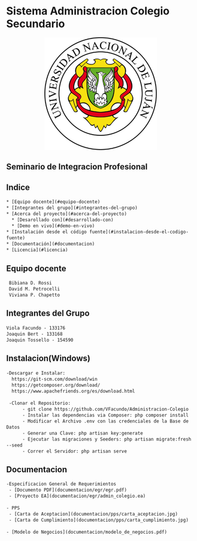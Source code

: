 # Sistema Administracion Colegio Secundario

<p align="center">
<img src="logo.png" title="unlu logo" width="300" height="300">
</p>

## Seminario de Integracion Profesional

## Indice
~~~
* [Equipo docente](#equipo-docente)
* [Integrantes del grupo](#integrantes-del-grupo)
* [Acerca del proyecto](#acerca-del-proyecto)
  * [Desarollado con](#desarrollado-con)
  * [Demo en vivo](#demo-en-vivo)
* [Instalación desde el código fuente](#instalacion-desde-el-codigo-fuente)
* [Documentación](#documentacion)
* [Licencia](#licencia)
~~~

## Equipo docente
~~~
 Bibiana D. Rossi  
 David M. Petrocelli  
 Viviana P. Chapetto  
~~~  
## Integrantes del Grupo
  ~~~
  Viola Facundo - 133176  
  Joaquin Bert - 133168  
  Joaquin Tossello - 154590  
  ~~~
  ## Instalacion(Windows)
  ~~~
  -Descargar e Instalar:  
    https://git-scm.com/download/win  
    https://getcomposer.org/download/  
    https://www.apachefriends.org/es/download.html  
    
   -Clonar el Repositorio:
        - git clone https://github.com/VFacundo/Administracion-Colegio
        - Instalar las dependencias via Composer: php composer install  
        - Modificar el Archivo .env con las credenciales de la Base de Datos  
        - Generar una Clave: php artisan key:generate
        - Ejecutar las migraciones y Seeders: php artisan migrate:fresh --seed
        - Correr el Servidor: php artisan serve  
  ~~~
    
  ## Documentacion  
  ~~~
  -Especificacion General de Requerimientos
   - [Documento PDF](documentacion/egr/egr.pdf)  
   - [Proyecto EA](documentacion/egr/admin_colegio.ea)  
 
 - PPS  
   - [Carta de Aceptacion](documentacion/pps/carta_aceptacion.jpg)  
   - [Carta de Cumplimiento](documentacion/pps/carta_cumplimiento.jpg)  
   
 - [Modelo de Negocios](documentacion/modelo_de_negocios.pdf)  
 ~~~
    
